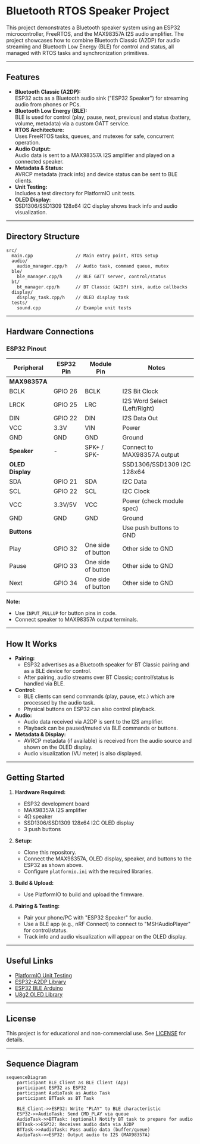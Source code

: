# Bluetooth RTOS Speaker Project

This project demonstrates a Bluetooth speaker system using an ESP32 microcontroller, FreeRTOS, and the MAX98357A I2S audio amplifier. The project showcases how to combine Bluetooth Classic (A2DP) for audio streaming and Bluetooth Low Energy (BLE) for control and status, all managed with RTOS tasks and synchronization primitives.

---

## Features

- **Bluetooth Classic (A2DP):**  
  ESP32 acts as a Bluetooth audio sink ("ESP32 Speaker") for streaming audio from phones or PCs.
- **Bluetooth Low Energy (BLE):**  
  BLE is used for control (play, pause, next, previous) and status (battery, volume, metadata) via a custom GATT service.
- **RTOS Architecture:**  
  Uses FreeRTOS tasks, queues, and mutexes for safe, concurrent operation.
- **Audio Output:**  
  Audio data is sent to a MAX98357A I2S amplifier and played on a connected speaker.
- **Metadata & Status:**  
  AVRCP metadata (track info) and device status can be sent to BLE clients.
- **Unit Testing:**  
  Includes a test directory for PlatformIO unit tests.
- **OLED Display:**  
  SSD1306/SSD1309 128x64 I2C display shows track info and audio visualization.

---

## Directory Structure

```
src/
  main.cpp                // Main entry point, RTOS setup
  audio/
    audio_manager.cpp/h   // Audio task, command queue, mutex
  ble/
    ble_manager.cpp/h     // BLE GATT server, control/status
  bt/
    bt_manager.cpp/h      // BT Classic (A2DP) sink, audio callbacks
  display/
    display_task.cpp/h    // OLED display task
  tests/
    sound.cpp             // Example unit tests
```

---

## Hardware Connections

### **ESP32 Pinout**

| Peripheral      | ESP32 Pin | Module Pin      | Notes                        |
|-----------------|-----------|-----------------|------------------------------|
| **MAX98357A**   |           |                 |                              |
| BCLK            | GPIO 26   | BCLK            | I2S Bit Clock                |
| LRCK            | GPIO 25   | LRC             | I2S Word Select (Left/Right) |
| DIN             | GPIO 22   | DIN             | I2S Data Out                 |
| VCC             | 3.3V      | VIN             | Power                        |
| GND             | GND       | GND             | Ground                       |
| **Speaker**     | -         | SPK+ / SPK-     | Connect to MAX98357A output  |
| **OLED Display**|           |                 | SSD1306/SSD1309 I2C 128x64   |
| SDA             | GPIO 21   | SDA             | I2C Data                     |
| SCL             | GPIO 22   | SCL             | I2C Clock                    |
| VCC             | 3.3V/5V   | VCC             | Power (check module spec)    |
| GND             | GND       | GND             | Ground                       |
| **Buttons**     |           |                 | Use push buttons to GND      |
| Play            | GPIO 32   | One side of button | Other side to GND         |
| Pause           | GPIO 33   | One side of button | Other side to GND         |
| Next            | GPIO 34   | One side of button | Other side to GND         |

**Note:**  
- Use `INPUT_PULLUP` for button pins in code.
- Connect speaker to MAX98357A output terminals.

---

## How It Works

- **Pairing:**  
  - ESP32 advertises as a Bluetooth speaker for BT Classic pairing and as a BLE device for control.
  - After pairing, audio streams over BT Classic; control/status is handled via BLE.
- **Control:**  
  - BLE clients can send commands (play, pause, etc.) which are processed by the audio task.
  - Physical buttons on ESP32 can also control playback.
- **Audio:**  
  - Audio data received via A2DP is sent to the I2S amplifier.
  - Playback can be paused/muted via BLE commands or buttons.
- **Metadata & Display:**  
  - AVRCP metadata (if available) is received from the audio source and shown on the OLED display.
  - Audio visualization (VU meter) is also displayed.

---

## Getting Started

1. **Hardware Required:**
   - ESP32 development board
   - MAX98357A I2S amplifier
   - 4Ω speaker
   - SSD1306/SSD1309 128x64 I2C OLED display
   - 3 push buttons

2. **Setup:**
   - Clone this repository.
   - Connect the MAX98357A, OLED display, speaker, and buttons to the ESP32 as shown above.
   - Configure `platformio.ini` with the required libraries.

3. **Build & Upload:**
   - Use PlatformIO to build and upload the firmware.

4. **Pairing & Testing:**
   - Pair your phone/PC with "ESP32 Speaker" for audio.
   - Use a BLE app (e.g., nRF Connect) to connect to "MSHAudioPlayer" for control/status.
   - Track info and audio visualization will appear on the OLED display.

---

## Useful Links

- [PlatformIO Unit Testing](https://docs.platformio.org/en/latest/advanced/unit-testing/index.html)
- [ESP32-A2DP Library](https://github.com/pschatzmann/ESP32-A2DP)
- [ESP32 BLE Arduino](https://github.com/nkolban/ESP32_BLE_Arduino)
- [U8g2 OLED Library](https://github.com/olikraus/U8g2)

---

## License

This project is for educational and non-commercial use. See [LICENSE](LICENSE) for details.

---

## Sequence Diagram

```mermaid
sequenceDiagram
    participant BLE_Client as BLE Client (App)
    participant ESP32 as ESP32
    participant AudioTask as Audio Task
    participant BTTask as BT Task

    BLE_Client->>ESP32: Write "PLAY" to BLE characteristic
    ESP32->>AudioTask: Send CMD_PLAY via queue
    AudioTask->>BTTask: (optional) Notify BT task to prepare for audio
    BTTask->>ESP32: Receives audio data via A2DP
    BTTask->>AudioTask: Pass audio data (buffer/queue)
    AudioTask->>ESP32: Output audio to I2S (MAX98357A)
```
